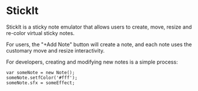 # StickIt

StickIt is a sticky note emulator that allows users to create, move, resize and re-color virtual sticky notes. 

For users, the "+Add Note" button will create a note, and each note uses the customary move and resize interactivity.

For developers, creating and modifying new notes is a simple process:
```
var someNote = new Note();
someNote.setfColor('#fff');
someNote.sfx = someEffect;
```


